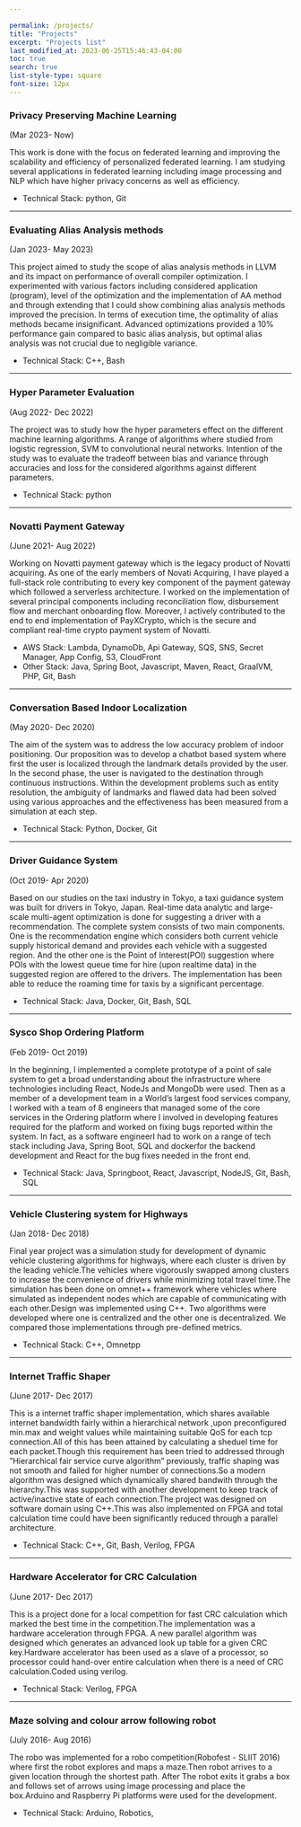 ```yaml
---

permalink: /projects/
title: "Projects"
excerpt: "Projects list"
last_modified_at: 2023-06-25T15:46:43-04:00
toc: true
search: true
list-style-type: square
font-size: 12px
---
```


### Privacy Preserving Machine Learning
(Mar 2023- Now)

This work is done with the focus on federated learning and improving the scalability and efficiency of personalized federated learning. I am studying several applications in federated learning including image processing and NLP which have higher privacy concerns as well as efficiency.
- Technical Stack: python, Git

---

### Evaluating Alias Analysis methods
(Jan 2023- May 2023)

This project aimed to study the scope of alias analysis methods in LLVM and its impact on performance of overall compiler optimization. I experimented with various factors including  considered application (program), level of the optimization and the implementation of AA method and through extending that I could show combining alias
analysis methods improved the precision. In terms of execution time, the optimality of alias methods became insignificant. Advanced optimizations provided a 10% performance gain compared to basic alias analysis, but optimal alias analysis was not crucial due to negligible variance.
- Technical Stack: C++, Bash

---

### Hyper Parameter Evaluation
(Aug 2022- Dec 2022)

The project was to study how the hyper parameters effect on the different machine learning algorithms. A range of algorithms where studied from logistic regression, SVM to convolutional neural networks.
Intention of the study was to evaluate the tradeoff between bias and variance through accuracies and loss for the considered algorithms against different parameters.
- Technical Stack: python

---
### Novatti Payment Gateway
(June 2021- Aug 2022)

Working on Novatti payment gateway which is the legacy product of Novatti acquiring. As one of the early members of Novati Acquiring, I have played a full-stack role contributing to every key component of the payment gateway which followed a serverless architecture.
I worked on the implementation of  several principal components including reconciliation flow, disbursement flow and merchant onboarding flow. Moreover, I actively contributed to the end to end implementation of PayXCrypto, which is the secure and compliant real-time crypto payment system of Novatti.

- AWS Stack: Lambda, DynamoDb, Api Gateway, SQS, SNS, Secret Manager, App Config, S3, CloudFront
- Other Stack: Java, Spring Boot,  Javascript, Maven, React, GraalVM, PHP, Git, Bash



---

### Conversation Based Indoor Localization
(May 2020- Dec 2020)

The aim of the system was to address the low accuracy problem of indoor positioning. Our proposition was to develop a chatbot
based system where first the user is localized through the landmark details provided by the user. In the second phase, the user is
navigated to the destination through continuous instructions. Within the development problems such as entity resolution, the
ambiguity of landmarks and flawed data had been solved using various approaches and the effectiveness has been measured from
a simulation at each step.
- Technical Stack:  Python, Docker, Git

---

### Driver Guidance System
(Oct 2019- Apr 2020)

Based on our studies on the taxi industry in Tokyo, a taxi guidance system was built for drivers in Tokyo, Japan. Real-time data
analytic and large-scale multi-agent optimization is done for suggesting a driver with a recommendation. The complete system consists of two main components. One is the recommendation engine which considers both current vehicle supply historical
demand and provides each vehicle with a suggested region. And the other one is the Point of Interest(POI) suggestion where
POIs with the lowest queue time for hire (upon realtime data) in the suggested region are offered to the drivers. The
implementation has been able to reduce the roaming time for taxis by a significant percentage.
- Technical Stack:  Java, Docker, Git, Bash, SQL

---

### Sysco Shop Ordering Platform
(Feb 2019- Oct 2019)

In the beginning, I implemented a complete prototype of a point of sale system to get a broad understanding about the
infrastructure where technologies including React, NodeJs and MongoDb were used. Then as a member of a development team
in a World’s largest food services company, I worked with a team of 8 engineers that managed some of the core services in the
Ordering platform where I involved in developing features required for the platform and worked on fixing bugs reported within
the system. In fact, as a software engineerI had to work on a range of tech stack including Java, Spring Boot, SQL and dockerfor
the backend development and React for the bug fixes needed in the front end.
- Technical Stack: Java, Springboot, React, Javascript, NodeJS, Git, Bash, SQL


---

### Vehicle Clustering system for Highways
(Jan 2018- Dec 2018)

Final year project was a simulation study for development of dynamic vehicle clustering algorithms for highways, where each
cluster is driven by the leading vehicle.The vehicles where vigorously swapped among clusters to increase the convenience of
drivers while minimizing total travel time.The simulation has been done on omnet++ framework where vehicles where simulated
as independent nodes which are capable of communicating with each other.Design was implemented using C++. Two algorithms
were developed where one is centralized and the other one is decentralized. We compared those implementations through pre-defined metrics.
- Technical Stack: C++, Omnetpp

---
### Internet Traffic Shaper
(June 2017- Dec 2017)

This is a internet traffic shaper implementation, which shares available internet bandwidth fairly within a hierarchical network
,upon preconfigured min.max and weight values while maintaining suitable QoS for each tcp connection.All of this has been
attained by calculating a sheduel time for each packet.Though this requirement has been tried to addressed through ”Hierarchical
fair service curve algorithm” previously, traffic shaping was not smooth and failed for higher number of connections.So a modern
algorithm was designed which dynamically shared bandwith through the hierarchy.This was supported with another development
to keep track of active/inactive state of each connection.The project was designed on software domain using C++.This was also
implemented on FPGA and total calculation time could have been significantly reduced through a parallel architecture.
- Technical Stack: C++, Git, Bash, Verilog, FPGA

---
### Hardware Accelerator for CRC Calculation
(June 2017- Dec 2017)

This is a project done for a local competition for fast CRC calculation which marked the best time in the competition.The
implementation was a hardware acceleration through FPGA. A new parallel algorithm was designed which generates an advanced
look up table for a given CRC key.Hardware accelerator has been used as a slave of a processor, so processor could hand-over entire
calculation when there is a need of CRC calculation.Coded using verilog.
- Technical Stack: Verilog, FPGA

---
### Maze solving and colour arrow following robot
(July 2016- Aug 2016)

The robo was implemented for a robo competition(Robofest - SLIIT 2016) where first the robot explores and maps a maze.Then robot arrives to a given
location through the shortest path. After The robot exits it grabs a box and follows set of arrows using image processing and place the
box.Arduino and Raspberry Pi platforms were used for the development.
- Technical Stack: Arduino, Robotics,

